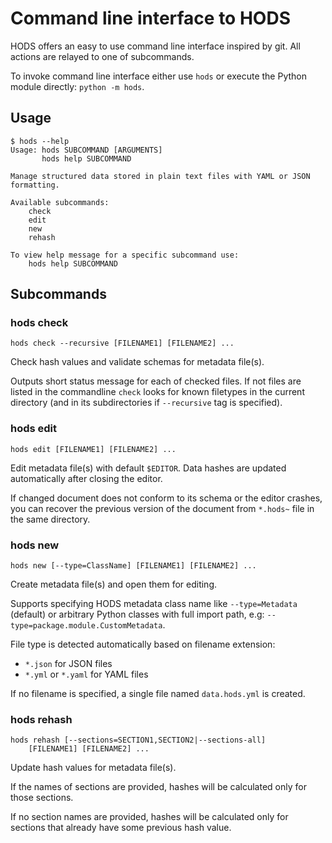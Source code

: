 # Command line interface to HODS

HODS offers an easy to use command line interface inspired by git. All
actions are relayed to one of subcommands.

To invoke command line interface either use `hods` or execute the Python
module directly: `python -m hods`.


## Usage

```
$ hods --help
Usage: hods SUBCOMMAND [ARGUMENTS]
       hods help SUBCOMMAND

Manage structured data stored in plain text files with YAML or JSON formatting.

Available subcommands:
    check
    edit
    new
    rehash

To view help message for a specific subcommand use:
    hods help SUBCOMMAND
```


## Subcommands

### hods check

```
hods check --recursive [FILENAME1] [FILENAME2] ...
```

Check hash values and validate schemas for metadata file(s).

Outputs short status message for each of checked files. If not files are
listed in the commandline `check` looks for known filetypes in the current
directory (and in its subdirectories if `--recursive` tag is specified).

### hods edit

```
hods edit [FILENAME1] [FILENAME2] ...
```

Edit metadata file(s) with default `$EDITOR`. Data hashes are updated
automatically after closing the editor.

If changed document does not conform to its schema or the editor crashes, you
can recover the previous version of the document from `*.hods~` file in the
same directory.

### hods new

```
hods new [--type=ClassName] [FILENAME1] [FILENAME2] ...
```

Create metadata file(s) and open them for editing.

Supports specifying HODS metadata class name like `--type=Metadata` (default)
or arbitrary Python classes with full import path, e.g:
`--type=package.module.CustomMetadata`.

File type is detected automatically based on filename extension:

- `*.json` for JSON files
- `*.yml` or `*.yaml` for YAML files

If no filename is specified, a single file named `data.hods.yml` is created.

### hods rehash

```
hods rehash [--sections=SECTION1,SECTION2|--sections-all]
    [FILENAME1] [FILENAME2] ...
```

Update hash values for metadata file(s).

If the names of sections are provided, hashes will be calculated only for those
sections.

If no section names are provided, hashes will be calculated only for sections
that already have some previous hash value.
